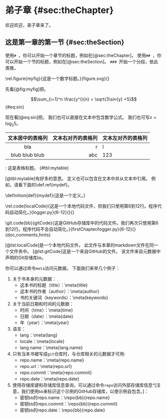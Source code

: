 # 弟子章 {#sec:theChapter}

欢迎欢迎，弟子章来了。

## 这是第一章的第一节 {#sec:theSection}

使用`# `，你可以开始一个章节的标题，例如在[@sec:theChapter]。
使用`## `，你可以开始一个节的标题，例如在[@sec:theSection]。
`### `开始一个分段，依此类推。

\rel.figure{myfig}{这是一个数字标题。}{figure.svg}{}

先看[@fig:myfig]把。

$$\sum_{i=1}^n \frac{y^i}{n} = \sqrt{3\sin{y} +5}$$ {#eq:sin}

现在看[@eq:sin]把。
我们也可以直接在文本中包含数学公式。
我们也可写$x = \log_2 5$。

|文本居中的表格列|文本右对齐的表格列|文本左对齐的表格列|
|:-:|--:|:--|
|bla|r|l|
|blub blub blub|abc|123|

: 这是表格标题。 {#tbl:mytable}

[@tbl:mytable]有好多的意思。
定义也可以包含在文本中并从文本中引用。
例如，请看下面的\def.ref{mydef}。

\definition{def}{mydef}{这是一个定义。}

\rel.code{localCode}{这是一个本地代码文件，但我们只使用第6到12行。程序代码自动简化。}{logger.py}{6-12}{}{}

\git.code{bb}{gitCode}{这是GitHub存储库中的代码文件。我们再次只使用第6到12行。程序代码不会自动简化。}{firstChapter/logger.py}{6-12}{}{doc,comments,hints}

[@lst:localCode]是一个本地代码文件。
此文件与本章的markdown文件在同一个文件夹中。
[@lst:gitCode]这是一个来自GitHub的文件。
该文件来自元数据中声明的Git存储库`bb`。

你可以通过命令`meta`访问元数据。
下面我们来举几个例子：

1. 关于书本身的元数据：
    - 这本书的标题（title）：\meta{title}
    - 这本书的作者（author）：\meta{author}
    - 书的关键词（keywords）：\meta{keywords}
2. 关于当前日期和时间的元数据：
    - 时间（time）：\meta{time}
    - 日期（date）：\meta{date}
    - 年（year）：\meta{year}
3. 语言：
    - lang：\meta{lang}
    - locale：\meta{locale}
    - lang.name：\meta{lang.name}
4. 只有当本书被写成`git`仓库时，与仓库相关的元数据才可用:
    - repo.name：\meta{repo.name}
    - repo.url：\meta{repo.url}
    - repo.commit：\meta{repo.commit}
    - repo.date：\meta{repo.date}
5. 使用存储库键和存储库信息查询，可以通过命令`repo`访问外部存储库信息^[注意，我们使用`bb`来标识这个示例的GitHub存储库，以使示例自包含。]：
    - 密钥`bb`的repo.name：\repo{bb}{repo.name}
    - 密钥`bb`的repo.commit：\repo{bb}{repo.commit}
    - 密钥`bb`的repo.date：\repo{bb}{repo.date}

